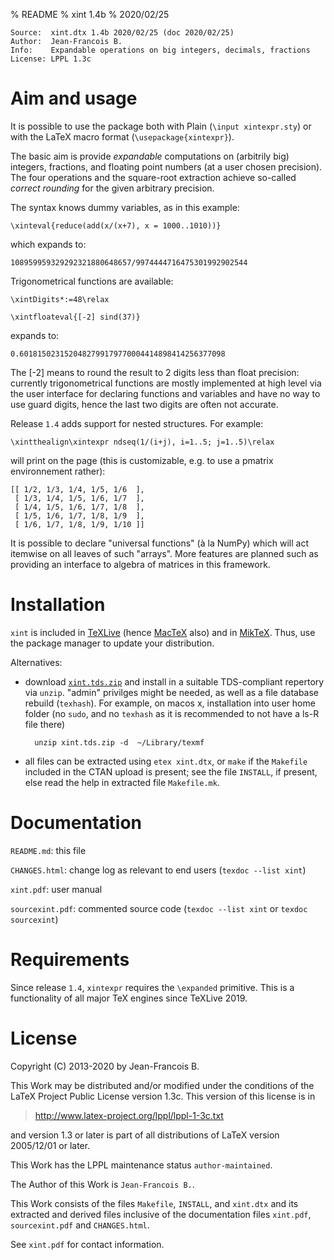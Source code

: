 % README
% xint 1.4b
% 2020/02/25

    Source:  xint.dtx 1.4b 2020/02/25 (doc 2020/02/25)
    Author:  Jean-Francois B.
    Info:    Expandable operations on big integers, decimals, fractions
    License: LPPL 1.3c

Aim and usage
=============

It is possible to use the package both with Plain (`\input xintexpr.sty`)
or with the LaTeX macro format (`\usepackage{xintexpr}`).

The basic aim is provide *expandable* computations on (arbitrily big)
integers, fractions, and floating point numbers (at a user chosen
precision).  The four operations and the square-root extraction achieve
so-called *correct rounding* for the given arbitrary precision.

The syntax knows dummy variables, as in this example:

    \xinteval{reduce(add(x/(x+7), x = 1000..1010))}

which expands to:

    108959959329292321880648657/9974444716475301992902544

Trigonometrical functions are available:

    \xintDigits*:=48\relax

    \xintfloateval{[-2] sind(37)}

expands to:

    0.6018150231520482799179770004414898414256377098

The [-2] means to round the result to 2 digits less than float precision:
currently trigonometrical functions are mostly implemented at high level
via the user interface for declaring functions and variables and have no
way to use guard digits, hence the last two digits are often not
accurate.

Release `1.4` adds support for nested structures.  For example:

    \xintthealign\xintexpr ndseq(1/(i+j), i=1..5; j=1..5)\relax

will print on the page (this is customizable, e.g. to use a pmatrix
environnement rather):

    [[ 1/2, 1/3, 1/4, 1/5, 1/6  ],
     [ 1/3, 1/4, 1/5, 1/6, 1/7  ],
     [ 1/4, 1/5, 1/6, 1/7, 1/8  ],
     [ 1/5, 1/6, 1/7, 1/8, 1/9  ],
     [ 1/6, 1/7, 1/8, 1/9, 1/10 ]]

It is possible to declare "universal functions" (à la NumPy) which will
act itemwise on all leaves of such "arrays".  More features are planned
such as providing an interface to algebra of matrices in this framework.

Installation
============

`xint` is included in [TeXLive](http://tug.org/texlive/) (hence
[MacTeX](http://tug.org/mactex/) also) and in
[MikTeX](http://www.miktex.org/). Thus, use the package manager to
update your distribution.

Alternatives:

- download
   [`xint.tds.zip`](http://mirror.ctan.org/install/macros/generic/xint.tds.zip)
   and install in a suitable TDS-compliant repertory via `unzip`. "admin"
   privilges might be needed, as well as a file database rebuild (`texhash`).
   For example, on macos x, installation into user home folder (no `sudo`,
   and no `texhash` as it is recommended to not have a ls-R file there)

        unzip xint.tds.zip -d  ~/Library/texmf

- all files can be extracted using `etex xint.dtx`, or `make` if the
  `Makefile` included in the CTAN upload is present; see the file `INSTALL`,
  if present, else read the help in extracted file `Makefile.mk`.

Documentation
=============

`README.md`: this file

`CHANGES.html`: change log as relevant to end users
  (`texdoc --list xint`)

`xint.pdf`: user manual

`sourcexint.pdf`: commented source code
   (`texdoc --list xint` or `texdoc sourcexint`)

Requirements
============

Since release `1.4`, `xintexpr` requires the `\expanded` primitive. This
is a functionality of all major TeX engines since TeXLive 2019.

License
=======

Copyright (C) 2013-2020 by Jean-Francois B.

This Work may be distributed and/or modified under the
conditions of the LaTeX Project Public License version 1.3c.
This version of this license is in

> <http://www.latex-project.org/lppl/lppl-1-3c.txt>

and version 1.3 or later is part of all distributions of
LaTeX version 2005/12/01 or later.

This Work has the LPPL maintenance status `author-maintained`.

The Author of this Work is `Jean-Francois B.`.

This Work consists of the files `Makefile`, `INSTALL`, and `xint.dtx`
and its extracted and derived files inclusive of the documentation
files `xint.pdf`, `sourcexint.pdf` and `CHANGES.html`.

See `xint.pdf` for contact information.

